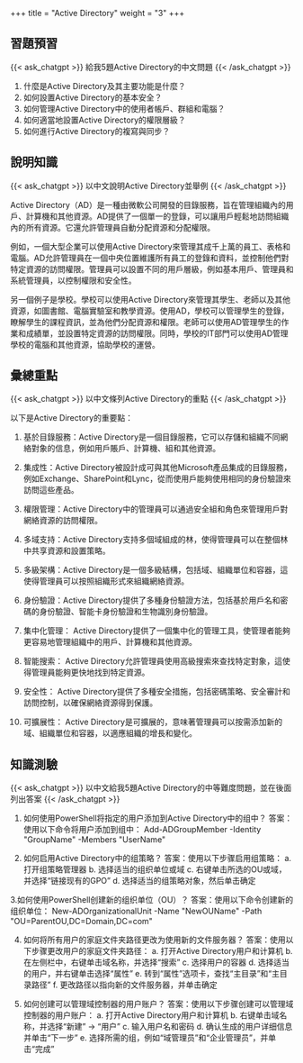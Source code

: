 +++
title = "Active Directory"
weight = "3"
+++
## 習題預習
{{< ask_chatgpt >}}
給我5題Active Directory的中文問題
{{< /ask_chatgpt >}}



1. 什麼是Active Directory及其主要功能是什麼？
2. 如何設置Active Directory的基本安全？
3. 如何管理Active Directory中的使用者帳戶、群組和電腦？
4. 如何適當地設置Active Directory的權限層級？
5. 如何進行Active Directory的複寫與同步？   

## 說明知識
{{< ask_chatgpt >}}
以中文說明Active Directory並舉例
{{< /ask_chatgpt >}}



Active Directory（AD）是一種由微軟公司開發的目錄服務，旨在管理組織內的用戶、計算機和其他資源。AD提供了一個單一的登錄，可以讓用戶輕鬆地訪問組織內的所有資源。它還允許管理員自動分配資源和分配權限。

例如，一個大型企業可以使用Active Directory來管理其成千上萬的員工、表格和電腦。AD允許管理員在一個中央位置維護所有員工的登錄和資料，並控制他們對特定資源的訪問權限。管理員可以設置不同的用戶層級，例如基本用戶、管理員和系統管理員，以控制權限和安全性。

另一個例子是學校。學校可以使用Active Directory來管理其學生、老師以及其他資源，如圖書館、電腦實驗室和教學資源。使用AD，學校可以管理學生的登錄，瞭解學生的課程資訊，並為他們分配資源和權限。老師可以使用AD管理學生的作業和成績單，並設置特定資源的訪問權限。同時，學校的IT部門可以使用AD管理學校的電腦和其他資源，協助學校的運營。   

## 彙總重點
{{< ask_chatgpt >}}
以中文條列Active Directory的重點
{{< /ask_chatgpt >}}



以下是Active Directory的重要點：

1. 基於目錄服務：Active Directory是一個目錄服務，它可以存儲和組織不同網絡對象的信息，例如用戶賬戶、計算機、組和其他資源。

2. 集成性：Active Directory被設計成可與其他Microsoft產品集成的目錄服務，例如Exchange、SharePoint和Lync，從而使用戶能夠使用相同的身份驗證來訪問這些產品。

3. 權限管理：Active Directory中的管理員可以通過安全組和角色來管理用戶對網絡資源的訪問權限。

4. 多域支持：Active Directory支持多個域組成的林，使得管理員可以在整個林中共享資源和設置策略。

5. 多級架構：Active Directory是一個多級結構，包括域、組織單位和容器，這使得管理員可以按照組織形式來組織網絡資源。

6. 身份驗證：Active Directory提供了多種身份驗證方法，包括基於用戶名和密碼的身份驗證、智能卡身份驗證和生物識別身份驗證。

7. 集中化管理： Active Directory提供了一個集中化的管理工具，使管理者能夠更容易地管理組織中的用戶、計算機和其他資源。

8. 智能搜索： Active Directory允許管理員使用高級搜索來查找特定對象，這使得管理員能夠更快地找到特定資源。

9. 安全性： Active Directory提供了多種安全措施，包括密碼策略、安全審計和訪問控制，以確保網絡資源得到保護。

10. 可擴展性： Active Directory是可擴展的，意味著管理員可以按需添加新的域、組織單位和容器，以適應組織的增長和變化。   

## 知識測驗
{{< ask_chatgpt >}}
以中文給我5題Active Directory的中等難度問題，並在後面列出答案
{{< /ask_chatgpt >}}



1. 如何使用PowerShell将指定的用户添加到Active Directory中的组中？
答案：使用以下命令将用户添加到组中：
Add-ADGroupMember -Identity "GroupName" -Members "UserName"

2. 如何启用Active Directory中的组策略？
答案：使用以下步骤启用组策略：
a. 打开组策略管理器
b. 选择适当的组织单位或域
c. 右键单击所选的OU或域，并选择“链接现有的GPO”
d. 选择适当的组策略对象，然后单击确定

3.如何使用PowerShell创建新的组织单位（OU）？
答案：使用以下命令创建新的组织单位：
New-ADOrganizationalUnit -Name "NewOUName" -Path "OU=ParentOU,DC=Domain,DC=com"

4. 如何将所有用户的家庭文件夹路径更改为使用新的文件服务器？
答案：使用以下步骤更改用户的家庭文件夹路径：
a. 打开Active Directory用户和计算机
b. 在左侧栏中，右键单击域名称，并选择“搜索”
c. 选择用户的容器
d. 选择适当的用户，并右键单击选择“属性”
e. 转到“属性”选项卡，查找“主目录”和“主目录路径”
f. 更改路径以指向新的文件服务器，并单击确定

5. 如何创建可以管理域控制器的用户账户？
答案：使用以下步骤创建可以管理域控制器的用户账户：
a. 打开Active Directory用户和计算机
b. 右键单击域名称，并选择“新建” -> “用户”
c. 输入用户名和密码
d. 确认生成的用户详细信息并单击“下一步”
e. 选择所需的组，例如“域管理员”和“企业管理员”，并单击“完成”   

